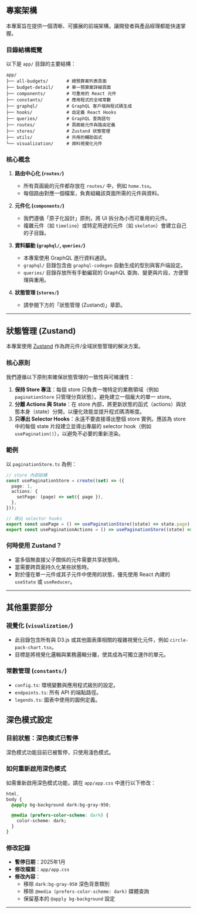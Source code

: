 ## 專案架構

本專案旨在提供一個清晰、可擴展的前端架構，讓開發者與產品經理都能快速掌握。

### 目錄結構概覽

以下是 `app/` 目錄的主要結構：

```
app/
├── all-budgets/       # 總預算案列表頁面
├── budget-detail/     # 單一預算案詳細頁面
├── components/        # 可重用的 React 元件
├── constants/         # 應用程式的全域常數
├── graphql/           # GraphQL 客戶端與程式碼生成
├── hooks/             # 自定義 React Hooks
├── queries/           # GraphQL 查詢語句
├── routes/            # 頁面級元件與路由定義
├── stores/            # Zustand 狀態管理
├── utils/             # 共用的輔助函式
└── visualization/     # 資料視覺化元件
```

### 核心概念

1.  **路由中心化 (`routes/`)**
    -   所有頁面級的元件都存放在 `routes/` 中，例如 `home.tsx`。
    -   每個路由對應一個檔案，負責組織該頁面所需的元件與資料。

2.  **元件化 (`components/`)**
    -   我們遵循「原子化設計」原則，將 UI 拆分為小而可重用的元件。
    -   複雜元件（如 `timeline`）或特定用途的元件（如 `skeleton`）會建立自己的子目錄。

3.  **資料驅動 (`graphql/`, `queries/`)**
    -   本專案使用 GraphQL 進行資料通訊。
    -   `graphql/` 目錄包含由 `graphql-codegen` 自動生成的型別與客戶端設定。
    -   `queries/` 目錄存放所有手動編寫的 GraphQL 查詢、變更與片段，方便管理與重用。

4.  **狀態管理 (`stores/`)**
    -   請參閱下方的「狀態管理 (Zustand)」章節。

---

## 狀態管理 (Zustand)

本專案使用 [Zustand](https://github.com/pmndrs/zustand) 作為跨元件/全域狀態管理的解決方案。

### 核心原則

我們遵循以下原則來確保狀態管理的一致性與可維護性：

1.  **保持 Store 專注**：每個 store 只負責一塊特定的業務領域（例如 `paginationStore` 只管理分頁狀態）。避免建立一個龐大的單一 store。
2.  **分離 Actions 與 State**：在 store 內部，將更新狀態的函式（actions）與狀態本身（state）分開，以優化效能並提升程式碼清晰度。
3.  **只導出 Selector Hooks**：永遠不要直接導出整個 store 實例。應該為 store 中的每個 state 片段建立並導出專屬的 selector hook（例如 `usePagination()`），以避免不必要的重新渲染。

### 範例

以 `paginationStore.ts` 為例：

```typescript
// store 內部結構
const usePaginationStore = create((set) => ({
  page: 1,
  actions: {
    setPage: (page) => set({ page }),
  },
}));

// 導出 selector hooks
export const usePage = () => usePaginationStore((state) => state.page);
export const usePaginationActions = () => usePaginationStore((state) => state.actions);
```

### 何時使用 Zustand？

-   當多個無直接父子關係的元件需要共享狀態時。
-   當需要跨頁面持久化某些狀態時。
-   對於僅在單一元件或其子元件中使用的狀態，優先使用 React 內建的 `useState` 或 `useReducer`。

---

## 其他重要部分

### 視覺化 (`visualization/`)

-   此目錄包含所有與 D3.js 或其他圖表庫相關的複雜視覺化元件，例如 `circle-pack-chart.tsx`。
-   目標是將視覺化邏輯與業務邏輯分離，使其成為可獨立運作的單元。

### 常數管理 (`constants/`)

-   `config.ts`: 環境變數與應用程式級別的設定。
-   `endpoints.ts`: 所有 API 的端點路徑。
-   `legends.ts`: 圖表中使用的圖例定義。

## 深色模式設定

### 目前狀態：深色模式已暫停

深色模式功能目前已被暫停，只使用淺色模式。

### 如何重新啟用深色模式

如需重新啟用深色模式功能，請在 `app/app.css` 中進行以下修改：

```css
html,
body {
  @apply bg-background dark:bg-gray-950;

  @media (prefers-color-scheme: dark) {
    color-scheme: dark;
  }
}
```

### 修改記錄

- **暫停日期**：2025年1月
- **修改檔案**：`app/app.css`
- **修改內容**：
  - 移除 `dark:bg-gray-950` 深色背景類別
  - 移除 `@media (prefers-color-scheme: dark)` 媒體查詢
  - 保留基本的 `@apply bg-background` 設定

---
